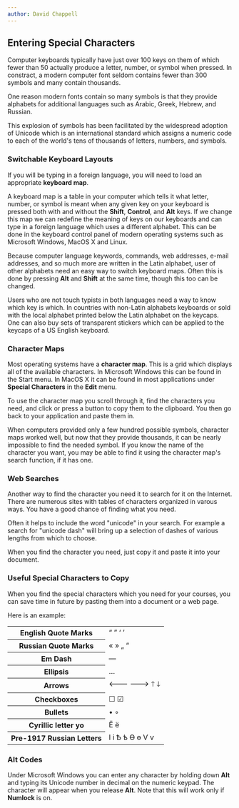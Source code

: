 ```yaml
---
author: David Chappell
---
```


## Entering Special Characters

Computer keyboards typically have just over 100 keys on them of which fewer
than 50 actually produce a letter, number, or symbol when pressed. In
constract, a modern computer font seldom contains fewer than 300 symbols and
many contain thousands. 

One reason modern fonts contain so many symbols is that they provide alphabets
for additional languages such as Arabic, Greek, Hebrew, and Russian.

This explosion of symbols has been facilitated by the widespread adoption of
Unicode which is an international standard which assigns a numeric code to each
of the world's tens of thousands of letters, numbers, and symbols.

### Switchable Keyboard Layouts

If you will be typing in a foreign language, you will need to load an appropriate
**keyboard map**.

A keyboard map is a table in your computer which tells it what letter, number,
or symbol is meant when any given key on your keyboard is pressed both with and 
without the **Shift**, **Control**, and **Alt** keys. If we change this
map we can redefine the meaning of keys on our keyboards and can type in a
foreign language which uses a different alphabet. This can be done in the
keyboard control panel of modern operating systems such as Microsoft Windows,
MacOS X and Linux.

Because computer language keywords, commands, web addresses, e-mail addresses,
and so much more are written in the Latin alphabet, user of other alphabets
need an easy way to switch keyboard maps. Often this is done by pressing
**Alt** and **Shift** at the same time, though this too can be changed.

Users who are not touch typists in both languages need a way to know which
key is which. In countries with non-Latin alphabets keyboards or sold with
the local alphabet printed below the Latin alphabet on the keycaps. One can
also buy sets of transparent stickers which can be applied to the keycaps
of a US English keyboard.

### Character Maps

Most operating systems have a **character map**. This is a grid which
displays all of the available characters. In Microsoft Windows this can
be found in the Start menu. In MacOS X it can be found in most applications
under **Special Characters** in the **Edit** menu.

To use the character map you scroll through it, find the characters you need,
and click or press a button to copy them to the clipboard. You then go
back to your application and paste them in.

When computers provided only a few hundred possible symbols, character maps
worked well, but now that they provide thousands, it can be nearly impossible
to find the needed symbol. If you know the name of the character you want,
you may be able to find it using the character map's search function, if it
has one.

### Web Searches

Another way to find the character you need it to search for it on the Internet.
There are numerous sites with tables of characters organized in varous ways.
You have a good chance of finding what you need.

Often it helps to include the word "unicode" in your search. For example a
search for "unicode dash" will bring up a selection of dashes of various lengths
from which to choose.

When you find the character you need, just copy it and paste it into your document.

### Useful Special Characters to Copy

When you find the special characters which you need for your courses, you
can save time in future by pasting them into a document or a web page.

Here is an example:

<table>
<tr><th>English Quote Marks</th><td>“ ” ‘ ’</td></tr>
<tr><th>Russian Quote Marks</th><td>« » „ “</td></tr>
<tr><th>Em Dash</th><td>—</td></tr>
<tr><th>Ellipsis</th><td>…</td></tr>
<tr><th>Arrows</th><td>🡐  🡒  🡑  🡓</td></tr>
<tr><th>Checkboxes</th><td>☐  ☑</td></tr>
<tr><th>Bullets</th><td>• ◦</td></tr>
<tr><th>Cyrillic letter yo</th><td>Ё ё</td></tr>
<tr><th>Pre-1917 Russian Letters</th><td>І і Ѣ ѣ Ѳ ѳ Ѵ ѵ</td></tr>
</table>

### Alt Codes

Under Microsoft Windows you can enter any character by holding down **Alt**
and typing its Unicode number in decimal on the numeric keypad. The
character will appear when you release **Alt**. Note that this will
work only if **Numlock** is on.

